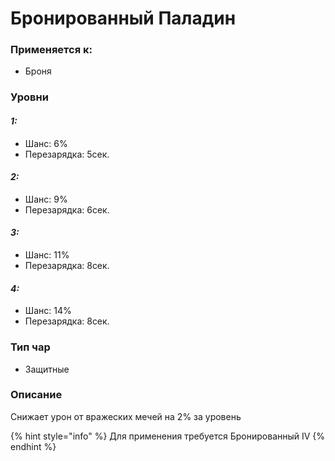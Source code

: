 # Бронированный Паладин

### Применяется к:

* Броня

### Уровни

#### _1:_&#x20;

* Шанс: 6%
* Перезарядка:  5сек.

#### _2:_

* Шанс: 9%
* Перезарядка:  6сек.&#x20;

#### _3:_&#x20;

* Шанс: 11%
* Перезарядка:  8сек.

#### _4:_

* Шанс: 14%
* Перезарядка:  8сек.&#x20;

### Тип чар

* Защитные

### Описание&#x20;

Снижает урон от вражеских мечей на 2% за уровень

{% hint style="info" %}
Для применения требуется Бронированный IV
{% endhint %}
